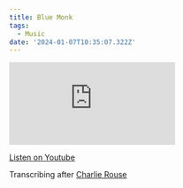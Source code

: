```yaml
---
title: Blue Monk
tags:
  - Music
date: '2024-01-07T10:35:07.322Z'
---
```


<iframe src="https://www.youtube-nocookie.com/embed/u-XLTrZkhrI?modestbranding=1&showinfo=0&rel=0" title="YouTube video player" frameborder="0" allow="accelerometer; autoplay; encrypted-media; gyroscope; picture-in-picture;" allowfullscreen className="youtube_video"></iframe>

[Listen on Youtube](https://youtu.be/u-XLTrZkhrI)

Transcribing after [Charlie Rouse](https://www.youtube.com/watch?v=_40V2lcxM7k)
